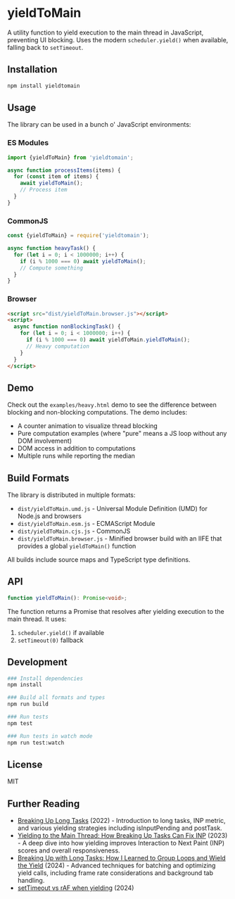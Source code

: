 # yieldToMain

A utility function to yield execution to the main thread in JavaScript, preventing UI blocking. Uses the modern `scheduler.yield()` when available, falling back to `setTimeout`.

## Installation

```bash
npm install yieldtomain
```

## Usage

The library can be used in a bunch o' JavaScript environments:

### ES Modules

```javascript
import {yieldToMain} from 'yieldtomain';

async function processItems(items) {
  for (const item of items) {
    await yieldToMain();
    // Process item
  }
}
```

### CommonJS

```javascript
const {yieldToMain} = require('yieldtomain');

async function heavyTask() {
  for (let i = 0; i < 1000000; i++) {
    if (i % 1000 === 0) await yieldToMain();
    // Compute something
  }
}
```

### Browser

```html
<script src="dist/yieldToMain.browser.js"></script>
<script>
  async function nonBlockingTask() {
    for (let i = 0; i < 1000000; i++) {
      if (i % 1000 === 0) await yieldToMain.yieldToMain();
      // Heavy computation
    }
  }
</script>
```

## Demo

Check out the `examples/heavy.html` demo to see the difference between blocking and non-blocking computations. The demo includes:

- A counter animation to visualize thread blocking
- Pure computation examples (where "pure" means a JS loop without any DOM involvement)
- DOM access in addition to computations
- Multiple runs while reporting the median

## Build Formats

The library is distributed in multiple formats:

- `dist/yieldToMain.umd.js` - Universal Module Definition (UMD) for Node.js and browsers
- `dist/yieldToMain.esm.js` - ECMAScript Module
- `dist/yieldToMain.cjs.js` - CommonJS
- `dist/yieldToMain.browser.js` - Minified browser build with an IIFE that provides a global `yieldToMain()` function

All builds include source maps and TypeScript type definitions.

## API

```typescript
function yieldToMain(): Promise<void>;
```

The function returns a Promise that resolves after yielding execution to the main thread. It uses:

1. `scheduler.yield()` if available
2. `setTimeout(0)` fallback

## Development

```bash
### Install dependencies
npm install

### Build all formats and types
npm run build

### Run tests
npm test

### Run tests in watch mode
npm run test:watch
```

## License

MIT

## Further Reading

- [Breaking Up Long Tasks](https://calendar.perfplanet.com/2022/breaking-up-long-tasks/) (2022) - Introduction to long tasks, INP metric, and various yielding strategies including isInputPending and postTask.
- [Yielding to the Main Thread: How Breaking Up Tasks Can Fix INP](https://calendar.perfplanet.com/2023/yielding-main-thread-breaking-up-tasks-fix-inp/) (2023) - A deep dive into how yielding improves Interaction to Next Paint (INP) scores and overall responsiveness.
- [Breaking Up with Long Tasks: How I Learned to Group Loops and Wield the Yield](https://calendar.perfplanet.com/2024/breaking-up-with-long-tasks-or-how-i-learned-to-group-loops-and-wield-the-yield/) (2024) - Advanced techniques for batching and optimizing yield calls, including frame rate considerations and background tab handling.
- [setTimeout vs rAF when yielding](https://groups.google.com/g/web-vitals-feedback/c/97ydYkrYjx8) (2024)
